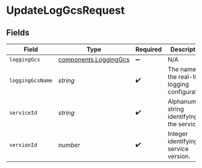 # UpdateLogGcsRequest


## Fields

| Field                                                                 | Type                                                                  | Required                                                              | Description                                                           | Example                                                               |
| --------------------------------------------------------------------- | --------------------------------------------------------------------- | --------------------------------------------------------------------- | --------------------------------------------------------------------- | --------------------------------------------------------------------- |
| `loggingGcs`                                                          | [components.LoggingGcs](../../../sdk/models/components/logginggcs.md) | :heavy_minus_sign:                                                    | N/A                                                                   |                                                                       |
| `loggingGcsName`                                                      | *string*                                                              | :heavy_check_mark:                                                    | The name for the real-time logging configuration.                     | test-log-endpoint                                                     |
| `serviceId`                                                           | *string*                                                              | :heavy_check_mark:                                                    | Alphanumeric string identifying the service.                          | SU1Z0isxPaozGVKXdv0eY                                                 |
| `versionId`                                                           | *number*                                                              | :heavy_check_mark:                                                    | Integer identifying a service version.                                | 1                                                                     |